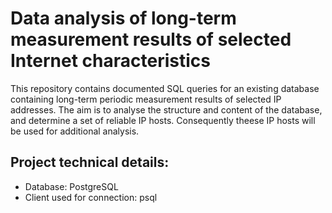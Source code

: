 # Data analysis of long-term measurement results of selected Internet characteristics

This repository contains documented SQL queries for an existing database containing long-term periodic measurement results of selected IP addresses. The aim is to analyse the structure and content of the database,  and determine a set of reliable IP hosts. Consequently theese IP hosts will be used for additional analysis.

## Project technical details:
- Database: PostgreSQL
- Client used for connection: psql
